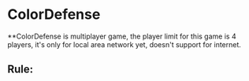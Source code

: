 # ColorDefense
**ColorDefense is multiplayer game, the player limit for this game is 4 players, it's only for local area network yet, doesn't support for internet.
## Rule:
 

